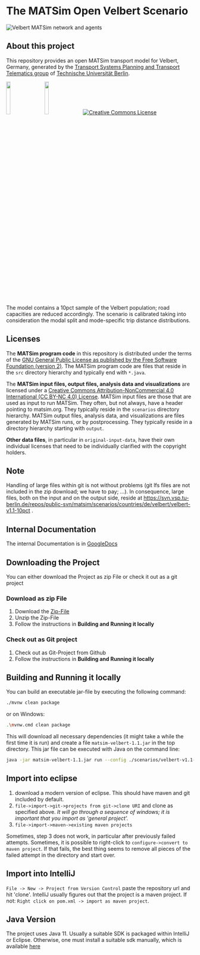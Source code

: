 # The MATSim Open Velbert Scenario

![Velbert MATSim network and agents](scenarios/velbert-v1.1-10pct/velbert-banner.png "Velbert MATSim network and agents") 

## About this project

This repository provides an open MATSim transport model for Velbert, Germany, generated by the [Transport Systems Planning and Transport Telematics group](https://www.vsp.tu-berlin.de) of [Technische Universität Berlin](http://www.tu-berlin.de).

<a rel="TU Berlin" href="https://www.vsp.tu-berlin.de"><img src="https://www.tu.berlin/typo3conf/ext/tub_base_package/Resources/Public/Images/Logos/tu-berlin-logo-long-red.svg" width="15%" height="15%"/></a><span>&nbsp;&nbsp;&nbsp;&nbsp;&nbsp;&nbsp;</span>
<a rel="TU Berlin" href="https://vsp.berlin/"><img src="https://vsp.berlin/assets/images/vsp-logo.png" width="15%" height="15%"/></a><span>&nbsp;&nbsp;&nbsp;&nbsp;&nbsp;&nbsp;</span>
<a rel="license" href="http://creativecommons.org/licenses/by-nc/4.0/"><img alt="Creative Commons License" style="border-width:0" src="https://i.creativecommons.org/l/by-nc/4.0/88x31.png" /></a></a><br/>

The model contains a 10pct sample of the Velbert population; road capacities are reduced accordingly. The scenario is calibrated taking into consideration the modal split and mode-specific trip distance distributions.

## Licenses

The **MATSim program code** in this repository is distributed under the terms of the [GNU General Public License as published by the Free Software Foundation (version 2)](https://www.gnu.org/licenses/old-licenses/gpl-2.0.en.html). The MATSim program code are files that reside in the `src` directory hierarchy and typically end with `*.java`.

The **MATSim input files, output files, analysis data and visualizations** are licensed under a <a rel="license" href="http://creativecommons.org/licenses/by-nc/4.0/">Creative Commons Attribution-NonCommercial 4.0 International (CC BY-NC 4.0) License</a>. 
MATSim input files are those that are used as input to run MATSim. They often, but not always, have a header pointing to matsim.org. They typically reside in the `scenarios` directory hierarchy. MATSim output files, analysis data, and visualizations are files generated by MATSim runs, or by postprocessing.  They typically reside in a directory hierarchy starting with `output`.

**Other data files**, in particular in `original-input-data`, have their own individual licenses that need to be individually clarified with the copyright holders.

## Note

Handling of large files within git is not without problems (git lfs files are not included in the zip download; we have to pay; ...). In consequence, large files, both on the input and on the output side, reside at https://svn.vsp.tu-berlin.de/repos/public-svn/matsim/scenarios/countries/de/velbert/velbert-v1.1-10pct .

## Internal Documentation
The internal Documentation is in [GoogleDocs](https://docs.google.com/document/d/17NX4lyNNnCtAPFyBEVlX0iG9KQ9eO-0fUQpi7evGFpk/edit)

## Downloading the Project

You can either download the Project as zip File or check it out as a git project

### Download as zip File

1. Download the [Zip-File](https://github.com/matsim-scenarios/matsim-velbert/archive/refs/heads/master.zip)
2. Unzip the Zip-File
3. Follow the instructions in **Building and Running it locally**

### Check out as Git project

1. Check out as Git-Project from Github
2. Follow the instructions in **Building and Running it locally**

## Building and Running it locally

You can build an executable jar-file by executing the following command:

```sh
./mvnw clean package
```

or on Windows:

```sh
.\mvnw.cmd clean package
```

This will download all necessary dependencies (it might take a while the first time it is run) and create a file `matsim-velbert-1.1.jar` in the top directory. This jar file can be executed with Java on the command line:

```sh
java -jar matsim-velbert-1.1.jar run --config ./scenarios/velbert-v1.1-10pct/matsim-velbert-v1.1-10pct.config.xml
```
  
## Import into eclipse

1. download a modern version of eclipse. This should have maven and git included by default.
1. `file->import->git->projects from git->clone URI` and clone as specified above.  _It will go through a 
sequence of windows; it is important that you import as 'general project'._
1. `file->import->maven->existing maven projects`

Sometimes, step 3 does not work, in particular after previously failed attempts.  Sometimes, it is possible to
right-click to `configure->convert to maven project`.  If that fails, the best thing seems to remove all 
pieces of the failed attempt in the directory and start over.

## Import into IntelliJ

`File -> New -> Project from Version Control` paste the repository url and hit 'clone'. IntelliJ usually figures out
that the project is a maven project. If not: `Right click on pom.xml -> import as maven project`.

## Java Version

The project uses Java 11. Usually a suitable SDK is packaged within IntelliJ or Eclipse. Otherwise, one must install a 
suitable sdk manually, which is available [here](https://openjdk.java.net/)
